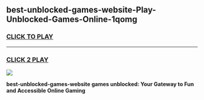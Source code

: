 
## best-unblocked-games-website-Play-Unblocked-Games-Online-1qomg
<h3>
<a href="https://premium76.site?title=best-unblocked-games-website&ref=25A">CLICK TO PLAY</a></h3>
<hr>

<h3>
<a href="https://premium76.site?title=best-unblocked-games-website&ref=25A">CLICK 2 PLAY</a>
  
</h3>

<a href="https://premium76.site?title=best-unblocked-games-website&ref=25A"><img src="https://clearcache.store/games.png"></a>


**best-unblocked-games-website games unblocked: Your Gateway to Fun and Accessible Online Gaming**
